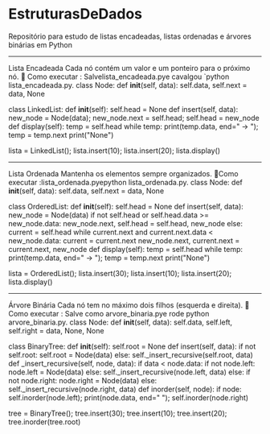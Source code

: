# EstruturasDeDados
Repositório para estudo de listas encadeadas, listas ordenadas e árvores binárias em Python
____________________________________________________________________________________________

Lista Encadeada
Cada nó contém um valor e um ponteiro para o próximo nó.
📌 Como executar : Salvelista_encadeada.pye cavalgou `python lista_encadeada.py.
class Node:
    def __init__(self, data): self.data, self.next = data, None

class LinkedList:
    def __init__(self): self.head = None
    def insert(self, data):
        new_node = Node(data); new_node.next = self.head; self.head = new_node
    def display(self):
        temp = self.head
        while temp: print(temp.data, end=" -> "); temp = temp.next
        print("None")

lista = LinkedList(); lista.insert(10); lista.insert(20); lista.display()
_______________________________________________________________________________

 Lista Ordenada
Mantenha os elementos sempre organizados.
📌Como executar :lista_ordenada.pyepython lista_ordenada.py.
class Node:
    def __init__(self, data): self.data, self.next = data, None

class OrderedList:
    def __init__(self): self.head = None
    def insert(self, data):
        new_node = Node(data)
        if not self.head or self.head.data >= new_node.data:
            new_node.next, self.head = self.head, new_node
        else:
            current = self.head
            while current.next and current.next.data < new_node.data:
                current = current.next
            new_node.next, current.next = current.next, new_node
    def display(self):
        temp = self.head
        while temp: print(temp.data, end=" -> "); temp = temp.next
        print("None")

lista = OrderedList(); lista.insert(30); lista.insert(10); lista.insert(20); lista.display()
____________________________________________________________________________________________

Árvore Binária
Cada nó tem no máximo dois filhos (esquerda e direita).
📌Como executar : Salve como arvore_binaria.pye rode python arvore_binaria.py.
class Node:
    def __init__(self, data): self.data, self.left, self.right = data, None, None

class BinaryTree:
    def __init__(self): self.root = None
    def insert(self, data):
        if not self.root: self.root = Node(data)
        else: self._insert_recursive(self.root, data)
    def _insert_recursive(self, node, data):
        if data < node.data:
            if not node.left: node.left = Node(data)
            else: self._insert_recursive(node.left, data)
        else:
            if not node.right: node.right = Node(data)
            else: self._insert_recursive(node.right, data)
    def inorder(self, node):
        if node: self.inorder(node.left); print(node.data, end=" "); self.inorder(node.right)

tree = BinaryTree(); tree.insert(30); tree.insert(10); tree.insert(20); tree.inorder(tree.root)
